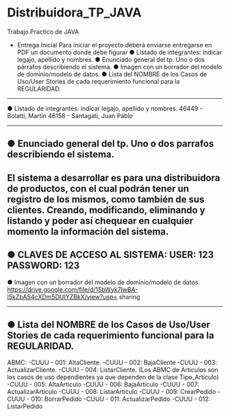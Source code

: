 # Distribuidora_TP_JAVA
Trabajo Practico de JAVA
- Entrega Inicial
Para iniciar el proyecto deberá enviarse entregarse en PDF un documento donde
debe figurar
● Listado de integrantes: indicar legajo, apellido y nombres.
● Enunciado general del tp. Uno o dos párrafos describiendo el sistema.
● Imagen con un borrador del modelo de dominio/modelo de datos.
● Lista del NOMBRE de los Casos de Uso/User Stories de cada requerimiento
funcional para la REGULARIDAD.
----------------------------------------------------------------------------------------------------------------
● Listado de integrantes: indicar legajo, apellido y nombres.
46449 - Bolatti, Martin
46158 - Santagati, Juan Pablo

----------------------------------------------------------------------------------------------------------------
● Enunciado general del tp. Uno o dos parrafos describiendo el sistema.
----------------------------------------------------------------------------------------------------------------
El sistema a desarrollar es para una distribuidora de productos, con el cual podrán tener un
registro de los mismos, como también de sus clientes. Creando, modificando, eliminando y
listando y poder así chequear en cualquier momento la información del sistema.
----------------------------------------------------------------------------------------------------------------
● CLAVES DE ACCESO AL SISTEMA:
USER: 123
PASSWORD: 123
----------------------------------------------------------------------------------------------------------------
● Imagen con un borrador del modelo de dominio/modelo de datos.
https://drive.google.com/file/d/15bWyk7lwBA-I5kZbAS4cXDm5DUIYZBkX/view?usp=
sharing

----------------------------------------------------------------------------------------------------------------
● Lista del NOMBRE de los Casos de Uso/User Stories de cada requerimiento
funcional para la REGULARIDAD.
----------------------------------------------------------------------------------------------------------------
ABMC:
-CUUU - 001: AltaCliente.
-CUUU - 002: BajaCliente
-CUUU - 003: ActualizarCliente.
-CUUU - 004: ListarCliente.
(Los ABMC de Articulos son los casos de uso dependientes ya que dependen
de la clase Tipo_Articulo)
-CUUU - 005: AltaArticulo
-CUUU - 006: BajaArticulo
-CUUU - 007: ActualizarArticulo
-CUUU - 008: ListarArticulo
-CUUU - 009: CrearPedido
-CUUU - 010: BorrarPedido
-CUUU - 011: ActualizarPedido
-CUUU - 012: ListarPedido
